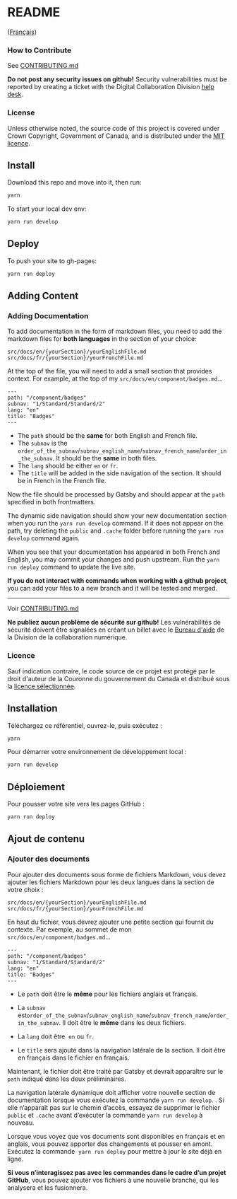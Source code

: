 # README

([Français](#système-de-conception-aurora))

### How to Contribute

See [CONTRIBUTING.md](CONTRIBUTING.md)

**Do not post any security issues on github!** Security vulnerabilities must be reported by creating a ticket with the Digital Collaboration Division [help desk](https://gccollab.ca/help/knowledgebase).

### License

Unless otherwise noted, the source code of this project is covered under Crown Copyright, Government of Canada, and is distributed under the [MIT licence](LICENSE).

## Install

Download this repo and move into it, then run:

```sh
yarn
```

To start your local dev env:

```sh
yarn run develop
```

## Deploy

To push your site to gh-pages:

```sh
yarn run deploy
```

## Adding Content

### Adding Documentation

To add documentation in the form of markdown files, you need to add the markdown files for **both languages** in the section of your choice:

```
src/docs/en/{yourSection}/yourEnglishFile.md
src/docs/fr/{yourSection}/yourFrenchFile.md
```

At the top of the file, you will need to add a small section that provides context. For example, at the top of my `src/docs/en/component/badges.md`...

```
---
path: "/component/badges"
subnav: "1/Standard/Standard/2"
lang: "en"
title: "Badges"
---
```

- The `path` should be the **same** for both English and French file.
- The `subnav` is the `order_of_the_subnav`/`subnav_english_name`/`subnav_french_name`/`order_in_the_subnav`. It should be the **same** in both files.
- The `lang` should be either `en` or `fr`. 
- The `title` will be added in the side navigation of the section. It should be in French in the French file.

Now the file should be processed by Gatsby and should appear at the `path` specified in both frontmatters.

The dynamic side navigation should show your new documentation section when you run the `yarn run develop` command. If it does not appear on the path, try deleting the `public` and `.cache` folder before running the `yarn run develop` command again.

When you see that your documentation has appeared in both French and English, you may commit your changes and push upstream. Run the `yarn run deploy` command to update the live site.

**If you do not interact with commands when working with a github project**, you can add your files to a new branch and it will be tested and merged. 

______________________

Voir [CONTRIBUTING.md](CONTRIBUTING.md)

**Ne publiez aucun problème de sécurité sur github!** Les vulnérabilités de sécurité doivent être signalées en créant un billet avec le [Bureau d'aide](https://gccollab.ca/help/knowledgebase) de la Division de la collaboration numérique.

### Licence

Sauf indication contraire, le code source de ce projet est protégé par le droit d'auteur de la Couronne du gouvernement du Canada et distribué sous la [licence sélectionnée](LICENSE).

## Installation

Téléchargez ce référentiel, ouvrez-le, puis exécutez :

```sh
yarn
```

Pour démarrer votre environnement de développement local :

```sh
yarn run develop
```

## Déploiement

Pour pousser votre site vers les pages GitHub :

```sh
yarn run deploy
```

## Ajout de contenu

### Ajouter des documents

Pour ajouter des documents sous forme de fichiers Markdown, vous devez ajouter les fichiers Markdown pour les deux langues dans la section de votre choix :

```
src/docs/en/{yourSection}/yourEnglishFile.md
src/docs/fr/{yourSection}/yourFrenchFile.md
```

En haut du fichier, vous devrez ajouter une petite section qui fournit du contexte. Par exemple, au sommet de mon  `src/docs/en/component/badges.md`...

```
---
path: "/component/badges"
subnav: "1/Standard/Standard/2"
lang: "en"
title: "Badges"
---
```

- Le `path` doit être le **même** pour les fichiers anglais et français.

- La `subnav` est`order_of_the_subnav`/`subnav_english_name`/`subnav_french_name`/`order_in_the_subnav`. Il doit être le **même** dans les deux fichiers.
- La `lang` doit être  `en` ou `fr`. 
- Le `title` sera ajouté dans la navigation latérale de la section. Il doit être en français dans le fichier en français.

Maintenant, le fichier doit être traité par Gatsby et devrait apparaître sur le  `path` indiqué dans les deux préliminaires.

La navigation latérale dynamique doit afficher votre nouvelle section de documentation lorsque vous exécutez la commande `yarn run develop`. . Si elle n’apparaît pas sur le chemin d’accès, essayez de supprimer le fichier `public` et `.cache` avant d’exécuter la commande  `yarn run develop` à nouveau.

Lorsque vous voyez que vos documents sont disponibles en français et en anglais, vous pouvez apporter des changements et pousser en amont. Exécutez la commande  `yarn run deploy` pour mettre à jour le site déjà en ligne.

**Si vous n’interagissez pas avec les commandes dans le cadre d’un projet GitHub**, vous pouvez ajouter vos fichiers à une nouvelle branche, qui les analysera et les fusionnera.

